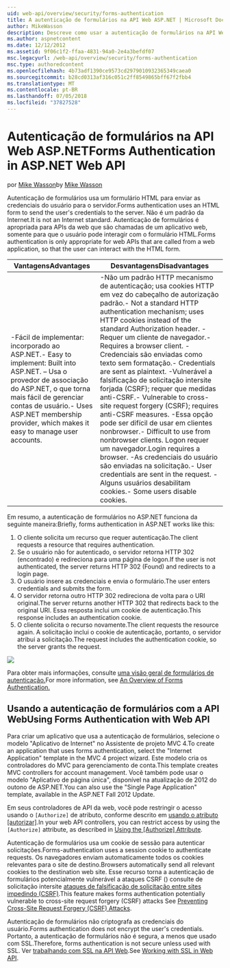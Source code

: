 ```yaml
---
uid: web-api/overview/security/forms-authentication
title: A autenticação de formulários na API Web ASP.NET | Microsoft Docs
author: MikeWasson
description: Descreve como usar a autenticação de formulários na API Web ASP.NET.
ms.author: aspnetcontent
ms.date: 12/12/2012
ms.assetid: 9f06c1f2-ffaa-4831-94a0-2e4a3befdf07
msc.legacyurl: /web-api/overview/security/forms-authentication
msc.type: authoredcontent
ms.openlocfilehash: 4b73adf1390ce9573cd2979010932365349caea0
ms.sourcegitcommit: b28cd0313af316c051c2ff8549865bff67f2fbb4
ms.translationtype: MT
ms.contentlocale: pt-BR
ms.lasthandoff: 07/05/2018
ms.locfileid: "37827528"
---
```

<a name="forms-authentication-in-aspnet-web-api"></a><span data-ttu-id="979f7-103">Autenticação de formulários na API Web ASP.NET</span><span class="sxs-lookup"><span data-stu-id="979f7-103">Forms Authentication in ASP.NET Web API</span></span>
====================
<span data-ttu-id="979f7-104">por [Mike Wasson](https://github.com/MikeWasson)</span><span class="sxs-lookup"><span data-stu-id="979f7-104">by [Mike Wasson](https://github.com/MikeWasson)</span></span>

<span data-ttu-id="979f7-105">Autenticação de formulários usa um formulário HTML para enviar as credenciais do usuário para o servidor.</span><span class="sxs-lookup"><span data-stu-id="979f7-105">Forms authentication uses an HTML form to send the user's credentials to the server.</span></span> <span data-ttu-id="979f7-106">Não é um padrão da Internet.</span><span class="sxs-lookup"><span data-stu-id="979f7-106">It is not an Internet standard.</span></span> <span data-ttu-id="979f7-107">Autenticação de formulários é apropriada para APIs da web que são chamadas de um aplicativo web, somente para que o usuário pode interagir com o formulário HTML.</span><span class="sxs-lookup"><span data-stu-id="979f7-107">Forms authentication is only appropriate for web APIs that are called from a web application, so that the user can interact with the HTML form.</span></span>

| <span data-ttu-id="979f7-108">Vantagens</span><span class="sxs-lookup"><span data-stu-id="979f7-108">Advantages</span></span> | <span data-ttu-id="979f7-109">Desvantagens</span><span class="sxs-lookup"><span data-stu-id="979f7-109">Disadvantages</span></span> |
| --- | --- |
| <span data-ttu-id="979f7-110">-Fácil de implementar: incorporado ao ASP.NET.</span><span class="sxs-lookup"><span data-stu-id="979f7-110">- Easy to implement: Built into ASP.NET.</span></span> <span data-ttu-id="979f7-111">– Usa o provedor de associação do ASP.NET, o que torna mais fácil de gerenciar contas de usuário.</span><span class="sxs-lookup"><span data-stu-id="979f7-111">- Uses ASP.NET membership provider, which makes it easy to manage user accounts.</span></span> | <span data-ttu-id="979f7-112">-Não um padrão HTTP mecanismo de autenticação; usa cookies HTTP em vez do cabeçalho de autorização padrão.</span><span class="sxs-lookup"><span data-stu-id="979f7-112">- Not a standard HTTP authentication mechanism; uses HTTP cookies instead of the standard Authorization header.</span></span> <span data-ttu-id="979f7-113">-Requer um cliente de navegador.</span><span class="sxs-lookup"><span data-stu-id="979f7-113">- Requires a browser client.</span></span> <span data-ttu-id="979f7-114">-Credenciais são enviadas como texto sem formatação.</span><span class="sxs-lookup"><span data-stu-id="979f7-114">- Credentials are sent as plaintext.</span></span> <span data-ttu-id="979f7-115">-Vulnerável a falsificação de solicitação intersite forjada (CSRF); requer que medidas anti-CSRF.</span><span class="sxs-lookup"><span data-stu-id="979f7-115">- Vulnerable to cross-site request forgery (CSRF); requires anti-CSRF measures.</span></span> <span data-ttu-id="979f7-116">-Essa opção pode ser difícil de usar em clientes nonbrowser.</span><span class="sxs-lookup"><span data-stu-id="979f7-116">- Difficult to use from nonbrowser clients.</span></span> <span data-ttu-id="979f7-117">Logon requer um navegador.</span><span class="sxs-lookup"><span data-stu-id="979f7-117">Login requires a browser.</span></span> <span data-ttu-id="979f7-118">-As credenciais do usuário são enviadas na solicitação.</span><span class="sxs-lookup"><span data-stu-id="979f7-118">- User credentials are sent in the request.</span></span> <span data-ttu-id="979f7-119">-Alguns usuários desabilitam cookies.</span><span class="sxs-lookup"><span data-stu-id="979f7-119">- Some users disable cookies.</span></span> |

<span data-ttu-id="979f7-120">Em resumo, a autenticação de formulários no ASP.NET funciona da seguinte maneira:</span><span class="sxs-lookup"><span data-stu-id="979f7-120">Briefly, forms authentication in ASP.NET works like this:</span></span>

1. <span data-ttu-id="979f7-121">O cliente solicita um recurso que requer autenticação.</span><span class="sxs-lookup"><span data-stu-id="979f7-121">The client requests a resource that requires authentication.</span></span>
2. <span data-ttu-id="979f7-122">Se o usuário não for autenticado, o servidor retorna HTTP 302 (encontrado) e redireciona para uma página de logon.</span><span class="sxs-lookup"><span data-stu-id="979f7-122">If the user is not authenticated, the server returns HTTP 302 (Found) and redirects to a login page.</span></span>
3. <span data-ttu-id="979f7-123">O usuário insere as credenciais e envia o formulário.</span><span class="sxs-lookup"><span data-stu-id="979f7-123">The user enters credentials and submits the form.</span></span>
4. <span data-ttu-id="979f7-124">O servidor retorna outro HTTP 302 redireciona de volta para o URI original.</span><span class="sxs-lookup"><span data-stu-id="979f7-124">The server returns another HTTP 302 that redirects back to the original URI.</span></span> <span data-ttu-id="979f7-125">Essa resposta inclui um cookie de autenticação.</span><span class="sxs-lookup"><span data-stu-id="979f7-125">This response includes an authentication cookie.</span></span>
5. <span data-ttu-id="979f7-126">O cliente solicita o recurso novamente.</span><span class="sxs-lookup"><span data-stu-id="979f7-126">The client requests the resource again.</span></span> <span data-ttu-id="979f7-127">A solicitação inclui o cookie de autenticação, portanto, o servidor atribui a solicitação.</span><span class="sxs-lookup"><span data-stu-id="979f7-127">The request includes the authentication cookie, so the server grants the request.</span></span>

![](forms-authentication/_static/image1.png)

<span data-ttu-id="979f7-128">Para obter mais informações, consulte [uma visão geral de formulários de autenticação.](../../../web-forms/overview/older-versions-security/introduction/an-overview-of-forms-authentication-cs.md)</span><span class="sxs-lookup"><span data-stu-id="979f7-128">For more information, see [An Overview of Forms Authentication.](../../../web-forms/overview/older-versions-security/introduction/an-overview-of-forms-authentication-cs.md)</span></span>

## <a name="using-forms-authentication-with-web-api"></a><span data-ttu-id="979f7-129">Usando a autenticação de formulários com a API Web</span><span class="sxs-lookup"><span data-stu-id="979f7-129">Using Forms Authentication with Web API</span></span>

<span data-ttu-id="979f7-130">Para criar um aplicativo que usa a autenticação de formulários, selecione o modelo "Aplicativo de Internet" no Assistente de projeto MVC 4.</span><span class="sxs-lookup"><span data-stu-id="979f7-130">To create an application that uses forms authentication, select the "Internet Application" template in the MVC 4 project wizard.</span></span> <span data-ttu-id="979f7-131">Este modelo cria os controladores do MVC para gerenciamento de conta.</span><span class="sxs-lookup"><span data-stu-id="979f7-131">This template creates MVC controllers for account management.</span></span> <span data-ttu-id="979f7-132">Você também pode usar o modelo "Aplicativo de página única", disponível na atualização de 2012 do outono de ASP.NET.</span><span class="sxs-lookup"><span data-stu-id="979f7-132">You can also use the "Single Page Application" template, available in the ASP.NET Fall 2012 Update.</span></span>

<span data-ttu-id="979f7-133">Em seus controladores de API da web, você pode restringir o acesso usando o `[Authorize]` de atributo, conforme descrito em [usando o atributo [autorizar]](authentication-and-authorization-in-aspnet-web-api.md#auth3).</span><span class="sxs-lookup"><span data-stu-id="979f7-133">In your web API controllers, you can restrict access by using the `[Authorize]` attribute, as described in [Using the [Authorize] Attribute](authentication-and-authorization-in-aspnet-web-api.md#auth3).</span></span>

<span data-ttu-id="979f7-134">Autenticação de formulários usa um cookie de sessão para autenticar solicitações.</span><span class="sxs-lookup"><span data-stu-id="979f7-134">Forms-authentication uses a session cookie to authenticate requests.</span></span> <span data-ttu-id="979f7-135">Os navegadores enviam automaticamente todos os cookies relevantes para o site de destino.</span><span class="sxs-lookup"><span data-stu-id="979f7-135">Browsers automatically send all relevant cookies to the destination web site.</span></span> <span data-ttu-id="979f7-136">Esse recurso torna a autenticação de formulários potencialmente vulnerável a ataques CSRF () consulte de solicitação intersite [ataques de falsificação de solicitação entre sites impedindo (CSRF)](preventing-cross-site-request-forgery-csrf-attacks.md).</span><span class="sxs-lookup"><span data-stu-id="979f7-136">This feature makes forms authentication potentially vulnerable to cross-site request forgery (CSRF) attacks See [Preventing Cross-Site Request Forgery (CSRF) Attacks](preventing-cross-site-request-forgery-csrf-attacks.md).</span></span>

<span data-ttu-id="979f7-137">Autenticação de formulários não criptografa as credenciais do usuário.</span><span class="sxs-lookup"><span data-stu-id="979f7-137">Forms authentication does not encrypt the user's credentials.</span></span> <span data-ttu-id="979f7-138">Portanto, a autenticação de formulários não é segura, a menos que usado com SSL.</span><span class="sxs-lookup"><span data-stu-id="979f7-138">Therefore, forms authentication is not secure unless used with SSL.</span></span> <span data-ttu-id="979f7-139">Ver [trabalhando com SSL na API Web](working-with-ssl-in-web-api.md).</span><span class="sxs-lookup"><span data-stu-id="979f7-139">See [Working with SSL in Web API](working-with-ssl-in-web-api.md).</span></span>
